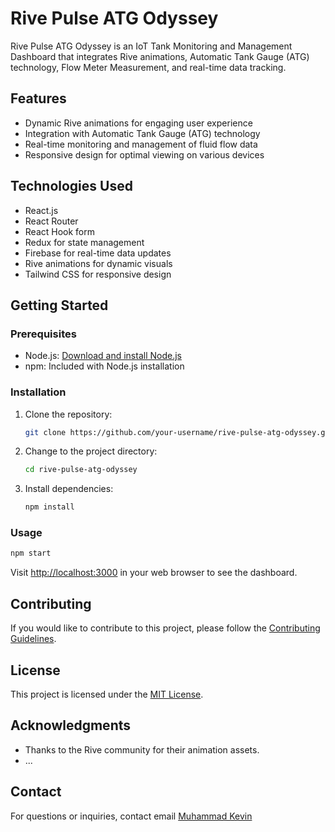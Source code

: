 # Rive Pulse ATG Odyssey

Rive Pulse ATG Odyssey is an IoT Tank Monitoring and Management Dashboard that integrates Rive animations, Automatic Tank Gauge (ATG) technology, Flow Meter Measurement, and real-time data tracking.

## Features

- Dynamic Rive animations for engaging user experience
- Integration with Automatic Tank Gauge (ATG) technology
- Real-time monitoring and management of fluid flow data
- Responsive design for optimal viewing on various devices

## Technologies Used

- React.js
- React Router
- React Hook form
- Redux for state management
- Firebase for real-time data updates
- Rive animations for dynamic visuals
- Tailwind CSS for responsive design

## Getting Started

### Prerequisites

- Node.js: [Download and install Node.js](https://nodejs.org/)
- npm: Included with Node.js installation

### Installation

1. Clone the repository:

   ```bash
   git clone https://github.com/your-username/rive-pulse-atg-odyssey.git
   ```

2. Change to the project directory:

   ```bash
   cd rive-pulse-atg-odyssey
   ```

3. Install dependencies:

   ```bash
   npm install
   ```

### Usage

```bash
npm start
```

Visit [http://localhost:3000](http://localhost:3000) in your web browser to see the dashboard.

## Contributing

If you would like to contribute to this project, please follow the [Contributing Guidelines](Contributing.md).

## License

This project is licensed under the [MIT License](license).

## Acknowledgments

- Thanks to the Rive community for their animation assets.
- ...

## Contact

For questions or inquiries, contact email [Muhammad Kevin](kevin.subagio@gmail.com)




<!-- # Getting Started with Create React App

This project was bootstrapped with [Create React App](https://github.com/facebook/create-react-app).

## Available Scripts

In the project directory, you can run:

### `npm start`

Runs the app in the development mode.\
Open [http://localhost:3000](http://localhost:3000) to view it in your browser.

The page will reload when you make changes.\
You may also see any lint errors in the console.

### `npm test`

Launches the test runner in the interactive watch mode.\
See the section about [running tests](https://facebook.github.io/create-react-app/docs/running-tests) for more information.

### `npm run build`

Builds the app for production to the `build` folder.\
It correctly bundles React in production mode and optimizes the build for the best performance.

The build is minified and the filenames include the hashes.\
Your app is ready to be deployed!

See the section about [deployment](https://facebook.github.io/create-react-app/docs/deployment) for more information.

### `npm run eject`

**Note: this is a one-way operation. Once you `eject`, you can't go back!**

If you aren't satisfied with the build tool and configuration choices, you can `eject` at any time. This command will remove the single build dependency from your project.

Instead, it will copy all the configuration files and the transitive dependencies (webpack, Babel, ESLint, etc) right into your project so you have full control over them. All of the commands except `eject` will still work, but they will point to the copied scripts so you can tweak them. At this point you're on your own.

You don't have to ever use `eject`. The curated feature set is suitable for small and middle deployments, and you shouldn't feel obligated to use this feature. However we understand that this tool wouldn't be useful if you couldn't customize it when you are ready for it.

## Learn More

You can learn more in the [Create React App documentation](https://facebook.github.io/create-react-app/docs/getting-started).

To learn React, check out the [React documentation](https://reactjs.org/).

### Code Splitting

This section has moved here: [https://facebook.github.io/create-react-app/docs/code-splitting](https://facebook.github.io/create-react-app/docs/code-splitting)

### Analyzing the Bundle Size

This section has moved here: [https://facebook.github.io/create-react-app/docs/analyzing-the-bundle-size](https://facebook.github.io/create-react-app/docs/analyzing-the-bundle-size)

### Making a Progressive Web App

This section has moved here: [https://facebook.github.io/create-react-app/docs/making-a-progressive-web-app](https://facebook.github.io/create-react-app/docs/making-a-progressive-web-app)

### Advanced Configuration

This section has moved here: [https://facebook.github.io/create-react-app/docs/advanced-configuration](https://facebook.github.io/create-react-app/docs/advanced-configuration)

### Deployment

This section has moved here: [https://facebook.github.io/create-react-app/docs/deployment](https://facebook.github.io/create-react-app/docs/deployment)

### `npm run build` fails to minify

This section has moved here: [https://facebook.github.io/create-react-app/docs/troubleshooting#npm-run-build-fails-to-minify](https://facebook.github.io/create-react-app/docs/troubleshooting#npm-run-build-fails-to-minify) -->
